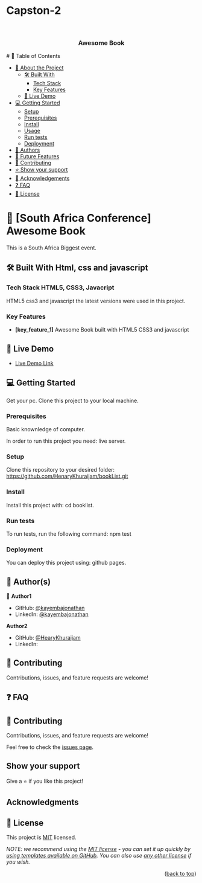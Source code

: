 # Capston-2
<a name="Awesome Book"></a>
<div align="center">
  <br/>
  <h3><b>Awesome Book</b></h3>
</div>
# 📗 Table of Contents

- [📖 About the Project](#about-project)
  - [🛠 Built With](#built-with)
    - [Tech Stack](#tech-stack)
    - [Key Features](#key-features)
  - [🚀 Live Demo](#live-demo)
- [💻 Getting Started](#getting-started)
  - [Setup](#setup)
  - [Prerequisites](#prerequisites)
  - [Install](#install)
  - [Usage](#usage)
  - [Run tests](#run-tests)
  - [Deployment](#triangular_flag_on_post-deployment)
- [👥 Authors](#authors)
- [🔭 Future Features](#future-features)
- [🤝 Contributing](#contributing)
- [⭐️ Show your support](#support)
- [🙏 Acknowledgements](#acknowledgements)
- [❓ FAQ](#faq)
- [📝 License](#license)

# 📖 [South Africa Conference] <a name="Awesome Book">Awesome Book</a>

This is a South Africa Biggest event. 

## 🛠 Built With <a name="built-with">Html, css and javascript</a>

### Tech Stack <a name="tech-stack">HTML5, CSS3, Javacript</a>

HTML5 css3 and javascript the latest versions were used in this project.


### Key Features <a name="key-features"></a>

- **[key_feature_1]** Awesome Book built with HTML5 CSS3 and javascript


## 🚀 Live Demo <a name="live-demo"></a>

- [Live Demo Link]()

<!-- GETTING STARTED -->

## 💻 Getting Started <a name="getting-started"></a>

 Get your pc.
 Clone this project to your local machine. 

### Prerequisites
Basic knownledge of computer.

In order to run this project you need:
live server.

### Setup

Clone this repository to your desired folder:
https://github.com/HenaryKhuraijam/bookList.git

### Install

Install this project with:
cd booklist.

### Run tests

To run tests, run the following command:
npm test

### Deployment

You can deploy this project using:
github pages.



## 👥 Author(s) <a name="authors"></a>


👤 **Author1**

- GitHub: [@kayembajonathan](https://github.com/KAYEMBAJONATHAN)
- LinkedIn: [@kayembajonathan](https://www.linkedin.com/in/jonathan-kayemba-b56247236/)

 **Author2**
- GitHub: [@HearyKhuraijam](https://github.com/HenaryKhuraijam/)
- LinkedIn:[]()

## 🤝 Contributing <a name="contributing"></a>

Contributions, issues, and feature requests are welcome!


<!-- FAQ (optional) -->

## ❓ FAQ <a name="faq"></a>



<!-- LICENSE -->


## 🤝 Contributing

Contributions, issues, and feature requests are welcome!

Feel free to check the [issues page](../../issues/).

## Show your support

Give a ⭐️ if you like this project!

## Acknowledgments



## 📝 License <a name="license"></a>

This project is [MIT]() licensed.

_NOTE: we recommend using the [MIT license](https://choosealicense.com/licenses/mit/) - you can set it up quickly by [using templates available on GitHub](https://docs.github.com/en/communities/setting-up-your-project-for-healthy-contributions/adding-a-license-to-a-repository). You can also use [any other license](https://choosealicense.com/licenses/) if you wish._

<p align="right">(<a href="#readme-top">back to top</a>)</p>

